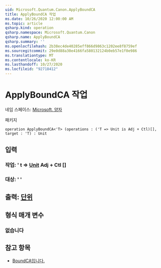 ```yaml
---
uid: Microsoft.Quantum.Canon.ApplyBoundCA
title: ApplyBoundCA 작업
ms.date: 10/26/2020 12:00:00 AM
ms.topic: article
qsharp.kind: operation
qsharp.namespace: Microsoft.Quantum.Canon
qsharp.name: ApplyBoundCA
qsharp.summary: ''
ms.openlocfilehash: 2b38ec4de40285eff866d9863c1202ee8f8759ef
ms.sourcegitcommit: 29e0d88a30e4166fa580132124b0eb57e1f0e986
ms.translationtype: MT
ms.contentlocale: ko-KR
ms.lasthandoff: 10/27/2020
ms.locfileid: "92718412"
---
```

# <a name="applyboundca-operation"></a>ApplyBoundCA 작업

네임 스페이스: [Microsoft. 양자](xref:Microsoft.Quantum.Canon)

패키지 [](https://nuget.org/packages/)




```qsharp
operation ApplyBoundCA<'T> (operations : ('T => Unit is Adj + Ctl)[], target : 'T) : Unit
```


## <a name="input"></a>입력

### <a name="operations--t--unit-adj--ctl"></a>작업: ' t => [Unit](xref:microsoft.quantum.lang-ref.unit) Adj + Ctl []




### <a name="target--t"></a>대상: ' '





## <a name="output--unit"></a>출력: [단위](xref:microsoft.quantum.lang-ref.unit)



## <a name="type-parameters"></a>형식 매개 변수

### <a name="t"></a>없습니다



## <a name="see-also"></a>참고 항목

- [BoundCA입니다.](xref:Microsoft.Quantum.Canon.BoundCA)